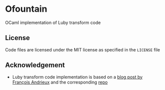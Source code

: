 # Ofountain
OCaml implementation of Luby transform code

## License

Code files are licensed under the MIT license as specified in the `LICENSE` file

## Acknowledgement

- Luby transform code implementation is based on a
  [blog post by François Andrieux](https://franpapers.com/en/algorithmic/2018-introduction-to-fountain-codes-lt-codes-with-python/)
  and the corresponding [repo](https://github.com/Spriteware/lt-codes-python)
